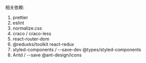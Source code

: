 相关依赖: 
1. prettier 
2. eslint
3. normalize.css
4. craco / craco-less
5. react-router-dom
6. @reduxks/toolkit react-redux
7. styled-components / --save-dev @types/styled-components
8. Antd / --save @ant-design/icons
